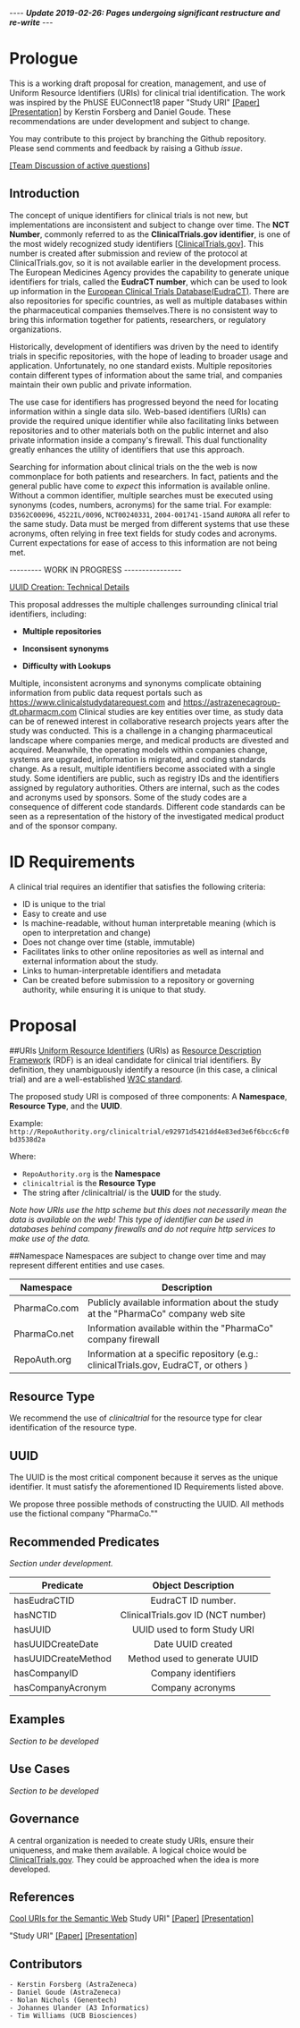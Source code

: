 
---- ***Update 2019-02-26: Pages undergoing significant restructure and re-write*** ---

# Prologue
This is a working draft proposal for creation, management, and use of Uniform Resource
Identifiers (URIs) for clinical trial identification. The work was inspired by the
PhUSE EUConnect18 paper "Study URI" [[Paper]](http://www.phusewiki.org/docs/Frankfut%20Connect%202018/TT/Papers/TT10-tt09-study-uri-19746.pdf) [[Presentation]](http://www.phusewiki.org/docs/Frankfut%20Connect%202018/TT/Presentations/TT10-tt09-study-uri-pub-19747.pdf) by Kerstin Forsberg
and Daniel Goude. These recommendations are under development and subject to change.

You may contribute to this project by branching the Github repository. Please
send comments and feedback by raising a Github *issue*.

[[Team Discussion of active questions]](StudyURI-questions.md)

## Introduction
The concept of unique identifiers for clinical trials is not new, but implementations are inconsistent and subject to change over time. The **NCT Number**, commonly referred to as the **ClinicalTrials.gov identifier**, is one of the most widely recognized study identifiers [[ClinicalTrials.gov]](https://clinicaltrials.gov/). This number is created after submission and review of the protocol at ClinicalTrials.gov, so it is not available earlier in the development process. The European Medicines Agency provides the capability to generate unique identifiers for trials, called the **EudraCT number**, which can be used to look up information in the [European Clinical Trials Database(EudraCT)](https://eudract.ema.europa.eu/). There are also repositories for specific countries, as well as multiple databases within the pharmaceutical companies themselves.There is no consistent way to bring this information together for patients, researchers, or regulatory organizations.

Historically, development of identifiers was driven by the need to identify trials in specific repositories, with the hope of leading to broader usage and application. Unfortunately, no one standard exists. Multiple repositories contain different types of information about the same trial, and companies maintain their own public and private information.

The use case for identifiers has progressed beyond the need for locating information within a single data silo. Web-based identifiers (URIs) can provide the required unique identifier while also facilitating links between repositories and to other materials both on the public internet and also private information inside a company's firewall. This dual functionality greatly enhances the utility of identifiers that use this approach.

Searching for information about clinical trials on the the web is now commonplace for both patients and researchers. In fact, patients and the general public have come to *expect* this information is available online. Without a common identifier, multiple searches must be executed using  synonyms (codes, numbers, acronyms) for the same trial. For example: `D3562C00096`, `4522IL/0096`, `NCT00240331`, `2004-001741-15`and `AURORA` all refer to the same study. Data must be merged from different systems that use these acronyms, often relying in free text fields for study codes and acronyms. Current expectations for ease of access to this information are not being met.



---------  WORK IN PROGRESS ----------------

[UUID Creation: Technical Details](./UUIDTechDetails.md)

This proposal addresses the multiple challenges surrounding clinical trial identifiers, including:


* **Multiple repositories**

* **Inconsisent synonyms**

* **Difficulty with Lookups**

Multiple, inconsistent acronyms and synonyms complicate obtaining information from 
public data request portals such as https://www.clinicalstudydatarequest.com
and https://astrazenecagroup-dt.pharmacm.com  Clinical studies are key entities
over time, as study data can be of renewed interest in collaborative research
projects years after the study was conducted. This is a challenge in a changing
pharmaceutical landscape where companies merge, and medical products are
divested and acquired. Meanwhile, the operating models within companies change,
systems are upgraded, information is migrated, and coding standards change. As a
result, multiple identifiers become associated with a single study. Some
identifiers are public, such as registry IDs and the identifiers assigned by
regulatory authorities. Others are internal, such as the codes and acronyms
used by sponsors. Some of the study codes are a consequence of different code
standards. Different code standards can be seen as a representation of the
history of the investigated medical product and of the sponsor company.

# ID Requirements

A clinical trial requires an identifier that satisfies the following criteria: 

* ID is unique to the trial 
* Easy to create and use
* Is machine-readable, without human interpretable meaning (which is open to interpretation and change)
* Does not change over time (stable, immutable) 
* Facilitates links to other online repositories as well as internal and external information about the study. 
* Links to human-interpretable identifiers and metadata
* Can be created before submission to a repository or governing authority, while ensuring it is unique to that study.


# Proposal
##URIs
[Uniform Resource Identifiers](https://en.wikipedia.org/wiki/Uniform_Resource_Identifier) (URIs) as [Resource Description Framework](https://en.wikipedia.org/wiki/Resource_Description_Framework) (RDF) is an ideal candidate for clinical trial identifiers. By definition, they unambiguously identify a resource (in this case, a clinical trial) and are a well-established [W3C standard](https://www.w3.org/wiki/URI).



The proposed study URI is composed of three components:  A **Namespace**, **Resource Type**, and the **UUID**.

Example: `http://RepoAuthority.org/clinicaltrial/e92971d5421dd4e83ed3e6f6bcc6cf0bd3538d2a`

Where:

* `RepoAuthority.org` is the **Namespace**
* `clinicaltrial` is the **Resource Type**
* The string after /clinicaltrial/ is the **UUID** for the study.

*Note how URIs use the http scheme but this does not necessarily mean the data is available on the web! This type of identifier can be used in databases behind company firewalls and do not require http services to make use of the data.* 

##Namespace
Namespaces are subject to change over time and may represent different entities and use cases.

| Namespace | Description                                                     |
|-----------|-----------------------------------------------------------------|
| PharmaCo.com   | Publicly available information about the study at the "PharmaCo" company web site |
| PharmaCo.net   | Information available within the "PharmaCo" company firewall |
| RepoAuth.org   | Information at a specific repository (e.g.: clinicalTrials.gov, EudraCT, or others ) |


## Resource Type
We recommend the use of *clinicaltrial* for the resource type for clear identification of the resource type. 

## UUID
The UUID is the most critical component because it serves as the unique identifier. It must satisfy the aforementioned ID Requirements listed above. 

We propose three possible methods of constructing the UUID. All methods use the fictional company "PharmaCo.""




## Recommended Predicates
*Section under development.*

| Predicate            | Object Description   |
| ---------------------|:-------------:|
| hasEudraCTID         | EudraCT ID number.  | 
| hasNCTID             | ClinicalTrials.gov ID (NCT number)   |
| hasUUID              | UUID used to form Study URI 
| hasUUIDCreateDate    | Date UUID created
| hasUUIDCreateMethod  | Method used to generate UUID
| hasCompanyID         | Company identifiers  |
| hasCompanyAcronym    | Company acronyms |


## Examples
*Section to be developed*

## Use Cases
*Section to be developed*

## Governance
A central organization is needed to create study URIs, ensure their uniqueness, and make them available. A logical choice would be [ClinicalTrials.gov](https://clinicaltrials.gov). They could be approached when the idea is more developed. 

## References
[Cool URIs for the Semantic Web](https://www.w3.org/TR/cooluris/)
Study URI" [[Paper]](http://www.phusewiki.org/docs/Frankfut%20Connect%202018/TT/Papers/TT10-tt09-study-uri-19746.pdf) [[Presentation]](http://www.phusewiki.org/docs/Frankfut%20Connect%202018/TT/Presentations/TT10-tt09-study-uri-pub-19747.pdf)

"Study URI" [[Paper]](http://www.phusewiki.org/docs/Frankfut%20Connect%202018/TT/Papers/TT10-tt09-study-uri-19746.pdf) [[Presentation]](http://www.phusewiki.org/docs/Frankfut%20Connect%202018/TT/Presentations/TT10-tt09-study-uri-pub-19747.pdf)

## Contributors
    - Kerstin Forsberg (AstraZeneca)
    - Daniel Goude (AstraZeneca)
    - Nolan Nichols (Genentech)
    - Johannes Ulander (A3 Informatics)
    - Tim Williams (UCB Biosciences)
